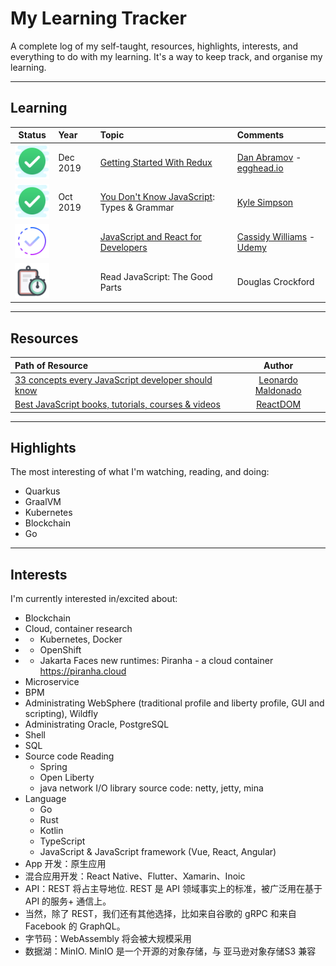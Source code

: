 # My Learning Tracker
A complete log of my self-taught, resources, highlights, interests, and everything to do with my learning. It's a way to keep track, and organise my learning.

----

## Learning

[//]: # (Status images)

[Completed]: imgs/done.png "Completed"
[In Progress]: imgs/wip.png "In Progress"
[Soon]: imgs/planning.png "Soon"

|Status|Year|Topic|Comments|
|:----:|:---|:----|:-------|
| ![Completed][Completed]     | Dec 2019   | [Getting Started With Redux]                                    | [Dan Abramov] - [egghead.io]                |
| ![Completed][Completed]     | Oct 2019   | [You Don't Know JavaScript]: Types & Grammar                    | [Kyle Simpson]                              |
| ![In Progress][In Progress] |            | [JavaScript and React for Developers]                           | [Cassidy Williams] - [Udemy]                |
| ![Soon][Soon]               |            | Read JavaScript: The Good Parts                                 | Douglas Crockford                           |


[//]: # (Reference links to Topics)

[Getting Started With Redux]: https://egghead.io/courses/getting-started-with-redux
[JavaScript and React for Developers]: https://www.udemy.com/js-and-react-for-devs/
[You Don't know JavaScript]: https://github.com/getify/You-Dont-Know-JS

[//]: # (Reference links to tutors)

[Dan Abramov]: https://twitter.com/dan_abramov
[Kyle Simpson]: https://twitter.com/getify
[Cassidy Williams]: https://twitter.com/cassidoo
[Udemy]: https://www.udemy.com
[egghead.io]: https://egghead.io/

----

## Resources

| Path of Resource|Author|
|:----------------|:----:|
| [33 concepts every JavaScript developer should know]      | [Leonardo Maldonado]         |
| [Best JavaScript books, tutorials, courses & videos]      | [ReactDOM]                   |

[//]: # (Reference links to paths)

[33 concepts every JavaScript developer should know]: https://github.com/leonardomso/33-js-concepts
[Best JavaScript books, tutorials, courses & videos]: https://reactdom.com/blog/javascript-books

[//]: # (Reference links to authors)
[Leonardo Maldonado]: https://github.com/leonardomso
[ReactDOM]: https://reactdom.com

----

## Highlights

The most interesting of what I'm watching, reading, and doing:

+ Quarkus
+ GraalVM
+ Kubernetes
+ Blockchain
+ Go


----

## Interests

I'm currently interested in/excited about:

+ Blockchain
+ Cloud, container research
+   * Kubernetes, Docker
+   * OpenShift
+   * Jakarta Faces new runtimes: Piranha - a cloud container https://piranha.cloud 
+ Microservice
+ BPM 
+ Administrating WebSphere (traditional profile and liberty profile, GUI and scripting), Wildfly
+ Administrating Oracle, PostgreSQL
+ Shell
+ SQL
+ Source code Reading
    * Spring
    * Open Liberty
    * java network I/O library source code: netty, jetty, mina
+ Language
    * Go
    * Rust
    * Kotlin
    * TypeScript
    * JavaScript & JavaScript framework (Vue, React, Angular)
+ App 开发：原生应用
+ 混合应用开发：React Native、Flutter、Xamarin、Inoic
+ API：REST 将占主导地位. REST 是 API 领域事实上的标准，被广泛用在基于 API 的服务+ 通信上。
+    当然，除了 REST，我们还有其他选择，比如来自谷歌的 gRPC 和来自 Facebook 的 GraphQL。
+ 字节码：WebAssembly 将会被大规模采用
+ 数据湖：MinIO. MinIO 是一个开源的对象存储，与 亚马逊对象存储S3 兼容
